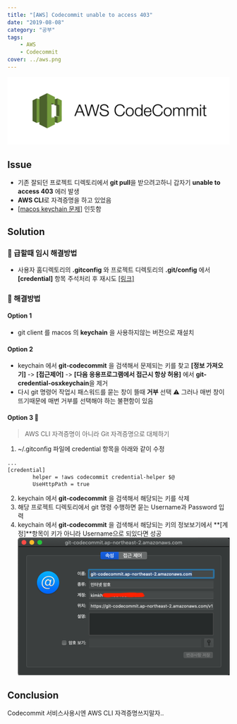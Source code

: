 ```yaml
---
title: "[AWS] Codecommit unable to access 403"
date: "2019-08-08"
category: "공부"
tags:
    - AWS
    - Codecommit
cover: ../aws.png
---
```


![](./aws_codecommit.png)

## Issue

-   기존 잘되던 프로젝트 디렉토리에서 **git pull**을 받으려고하니 갑자기 **unable to access 403** 에러 발생
-   **AWS CLI**로 자격증명을 하고 있었음
-   [[macos keychain 문제]](https://docs.aws.amazon.com/ko_kr/codecommit/latest/userguide/troubleshooting-ch.html#troubleshooting-macoshttps) 인듯함

## Solution

### :rocket: 급할때 임시 해결방법

-   사용자 홈디렉토리의 **.gitconfig** 와 프로젝트 디렉토리의 **.git/config** 에서 **[credential]** 항목 주석처리 후 재시도 [[링크]](https://docs.aws.amazon.com/ko_kr/codecommit/latest/userguide/troubleshooting-gc.html#troubleshooting-gc2)

### :star2: 해결방법

#### Option 1

-   git client 를 macos 의 **keychain** 을 사용하지않는 버전으로 재설치

#### Option 2

-   keychain 에서 **git-codecommit** 을 검색해서 문제되는 키를 찾고 **[정보 가져오기]** -> **[접근제어]** -> **[다음 응용프로그램에서 접근시 항상 허용]** 에서 **git-credential-osxkeychain**을 제거
-   다시 git 명령어 작업시 패스워드를 묻는 창이 뜰때 **거부** 선택
    :warning: 그러나 매번 창이 뜨기때문에 매번 거부를 선택해야 하는 불편함이 있음

#### Option 3 :dart:

> AWS CLI 자격증명이 아니라 Git 자격증명으로 대체하기

1. ~/.gitconfig 파일에 credential 항목을 아래와 같이 수정

```
...
[credential]
        helper = !aws codecommit credential-helper $@
        UseHttpPath = true
```

2. keychain 에서 **git-codecommit** 을 검색해서 해당되는 키를 삭제
3. 해당 프로젝트 디렉토리에서 git 명령 수행하면 묻는 Username과 Password 입력
4. keychain 에서 **git-codecommit** 을 검색해서 해당되는 키의 정보보기에서 **[계정]**항목이 키가 아니라 Username으로 되있다면 성공
   ![](macoskeychain.png)

## Conclusion

Codecommit 서비스사용시엔 AWS CLI 자격증명쓰지말자..

